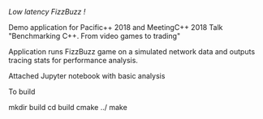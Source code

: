 *Low latency FizzBuzz !*

Demo application for Pacific++ 2018 and MeetingC++ 2018
Talk "Benchmarking C++. From video games to trading"


Application runs FizzBuzz game on a simulated network data and outputs tracing stats for performance analysis.

Attached Jupyter notebook with basic analysis

To build

mkdir build
cd build
cmake ../
make
